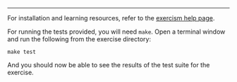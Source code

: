 * * * *

For installation and learning resources, refer to the
[exercism help page](http://help.exercism.io/getting-started-with-lfe.html).

For running the tests provided, you will need `make`.  Open a terminal
window and run the following from the exercise directory:

    make test

And you should now be able to see the results of the test suite for
the exercise.
